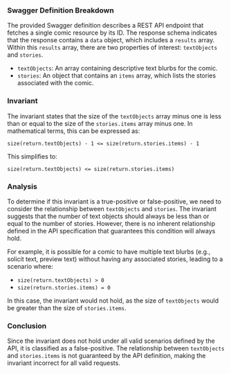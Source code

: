 ### Swagger Definition Breakdown
The provided Swagger definition describes a REST API endpoint that fetches a single comic resource by its ID. The response schema indicates that the response contains a `data` object, which includes a `results` array. Within this `results` array, there are two properties of interest: `textObjects` and `stories`. 

- `textObjects`: An array containing descriptive text blurbs for the comic.
- `stories`: An object that contains an `items` array, which lists the stories associated with the comic.

### Invariant
The invariant states that the size of the `textObjects` array minus one is less than or equal to the size of the `stories.items` array minus one. In mathematical terms, this can be expressed as:

    size(return.textObjects) - 1 <= size(return.stories.items) - 1

This simplifies to:

    size(return.textObjects) <= size(return.stories.items)

### Analysis
To determine if this invariant is a true-positive or false-positive, we need to consider the relationship between `textObjects` and `stories`. The invariant suggests that the number of text objects should always be less than or equal to the number of stories. However, there is no inherent relationship defined in the API specification that guarantees this condition will always hold. 

For example, it is possible for a comic to have multiple text blurbs (e.g., solicit text, preview text) without having any associated stories, leading to a scenario where:

- `size(return.textObjects) > 0`
- `size(return.stories.items) = 0`

In this case, the invariant would not hold, as the size of `textObjects` would be greater than the size of `stories.items`. 

### Conclusion
Since the invariant does not hold under all valid scenarios defined by the API, it is classified as a false-positive. The relationship between `textObjects` and `stories.items` is not guaranteed by the API definition, making the invariant incorrect for all valid requests.
